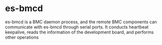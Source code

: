 # es-bmcd

es-bmcd is a BMC daemon process, and the remote BMC components can communicate with es-bmcd through serial ports.
It conducts heartbeat keepalive, reads the information of the development board, and performs other operations
